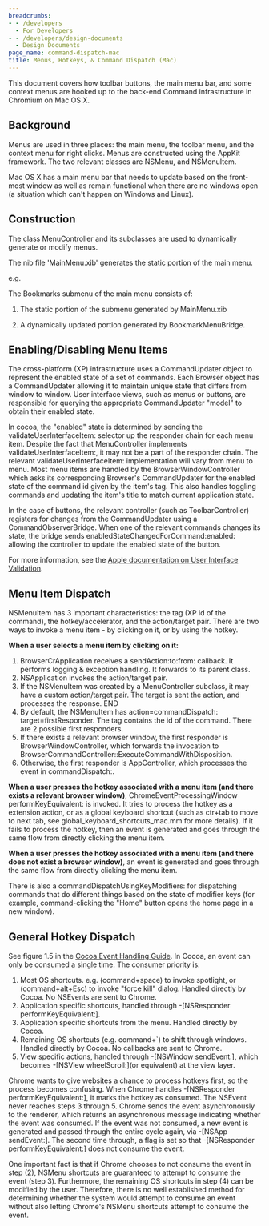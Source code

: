 ```yaml
---
breadcrumbs:
- - /developers
  - For Developers
- - /developers/design-documents
  - Design Documents
page_name: command-dispatch-mac
title: Menus, Hotkeys, & Command Dispatch (Mac)
---
```


This document covers how toolbar buttons, the main menu bar, and some context
menus are hooked up to the back-end Command infrastructure in Chromium on Mac OS
X.

## Background

Menus are used in three places: the main menu, the toolbar menu, and the context
menu for right clicks. Menus are constructed using the AppKit framework. The two
relevant classes are NSMenu, and NSMenuItem.

Mac OS X has a main menu bar that needs to update based on the front-most window
as well as remain functional when there are no windows open (a situation which
can't happen on Windows and Linux).

## Construction

The class MenuController and its subclasses are used to dynamically generate or
modify menus.

The nib file 'MainMenu.xib' generates the static portion of the main menu.

e.g.

The Bookmarks submenu of the main menu consists of:

1. The static portion of the submenu generated by MainMenu.xib

2. A dynamically updated portion generated by BookmarkMenuBridge.

## Enabling/Disabling Menu Items

The cross-platform (XP) infrastructure uses a CommandUpdater object to represent
the enabled state of a set of commands. Each Browser object has a CommandUpdater
allowing it to maintain unique state that differs from window to window. User
interface views, such as menus or buttons, are responsible for querying the
appropriate CommandUpdater "model" to obtain their enabled state.

In cocoa, the "enabled" state is determined by sending the
validateUserInterfaceItem: selector up the responder chain for each menu item.
Despite the fact that MenuController implements validateUserInterfaceItem:, it
may not be a part of the responder chain. The relevant
validateUserInterfaceItem: implementation will vary from menu to menu. Most menu
items are handled by the BrowserWindowController which asks its corresponding
Browser's CommandUpdater for the enabled state of the command id given by the
item's tag. This also handles toggling commands and updating the item's title to
match current application state.

In the case of buttons, the relevant controller (such as ToolbarController)
registers for changes from the CommandUpdater using a CommandObserverBridge.
When one of the relevant commands changes its state, the bridge sends
enabledStateChangedForCommand:enabled: allowing the controller to update the
enabled state of the button.

For more information, see the [Apple documentation on User Interface
Validation](http://developer.apple.com/mac/library/documentation/Cocoa/Conceptual/UIValidation/UIValidation.html#//apple_ref/doc/uid/10000040).

## Menu Item Dispatch

NSMenuItem has 3 important characteristics: the tag (XP id of the command), the
hotkey/accelerator, and the action/target pair. There are two ways to invoke a
menu item - by clicking on it, or by using the hotkey.

**When a user selects a menu item by clicking on it:**

1.  BrowserCrApplication receives a sendAction:to:from: callback. It
            performs logging & exception handling. It forwards to its parent
            class.
2.  NSApplication invokes the action/target pair.
3.  If the NSMenuItem was created by a MenuController subclass, it may
            have a custom action/target pair. The target is sent the action, and
            processes the response. END
4.  By default, the NSMenuItem has action=commandDispatch:
            target=firstResponder. The tag contains the id of the command. There
            are 2 possible first responders.
5.  If there exists a relevant browser window, the first responder is
            BrowserWindowController, which forwards the invocation to
            BrowserCommandController::ExecuteCommandWithDisposition.
6.  Otherwise, the first responder is AppController, which processes the
            event in commandDispatch:.

**When a user presses the hotkey associated with a menu item (and there exists a
relevant browser window)**, ChromeEventProcessingWindow performKeyEquivalent: is
invoked. It tries to process the hotkey as a extension action, or as a global
keyboard shortcut (such as ctr+tab to move to next tab, see
global_keyboard_shortcuts_mac.mm for more details). If it fails to process the
hotkey, then an event is generated and goes through the same flow from directly
clicking the menu item.

**When a user presses the hotkey associated with a menu item (and there does not
exist a browser window)**, an event is generated and goes through the same flow
from directly clicking the menu item.

There is also a commandDispatchUsingKeyModifiers: for dispatching commands that
do different things based on the state of modifier keys (for example,
command-clicking the "Home" button opens the home page in a new window).

## General Hotkey Dispatch

See figure 1.5 in the [Cocoa Event Handling
Guide](https://developer.apple.com/library/mac/documentation/Cocoa/Conceptual/EventOverview/EventArchitecture/EventArchitecture.html#//apple_ref/doc/uid/10000060i-CH3-SW1).
In Cocoa, an event can only be consumed a single time. The consumer priority is:

1.  Most OS shortcuts. e.g. (command+space) to invoke spotlight, or
            (command+alt+Esc) to invoke "force kill" dialog. Handled directly by
            Cocoa. No NSEvents are sent to Chrome.
2.  Application specific shortcuts, handled through -\[NSResponder
            performKeyEquivalent:\].
3.  Application specific shortcuts from the menu. Handled directly by
            Cocoa.
4.  Remaining OS shortcuts (e.g. command+\`) to shift through windows.
            Handled directly by Cocoa. No callbacks are sent to Chrome.
5.  View specific actions, handled through -\[NSWindow sendEvent:\],
            which becomes -\[NSView wheelScroll:\](or equivalent) at the view
            layer.

Chrome wants to give websites a chance to process hotkeys first, so the process
becomes confusing. When Chrome handles -\[NSResponder performKeyEquivalent:\],
it marks the hotkey as consumed. The NSEvent never reaches steps 3 through 5.
Chrome sends the event asynchronously to the renderer, which returns an
asynchronous message indicating whether the event was consumed. If the event was
not consumed, a new event is generated and passed through the entire cycle
again, via -\[NSApp sendEvent:\]. The second time through, a flag is set so that
-\[NSResponder performKeyEquivalent:\] does not consume the event.

One important fact is that if Chrome chooses to not consume the event in step
(2), NSMenu shortcuts are guaranteed to attempt to consume the event (step 3).
Furthermore, the remaining OS shortcuts in step (4) can be modified by the user.
Therefore, there is no well established method for determining whether the
system would attempt to consume an event without also letting Chrome's NSMenu
shortcuts attempt to consume the event.
